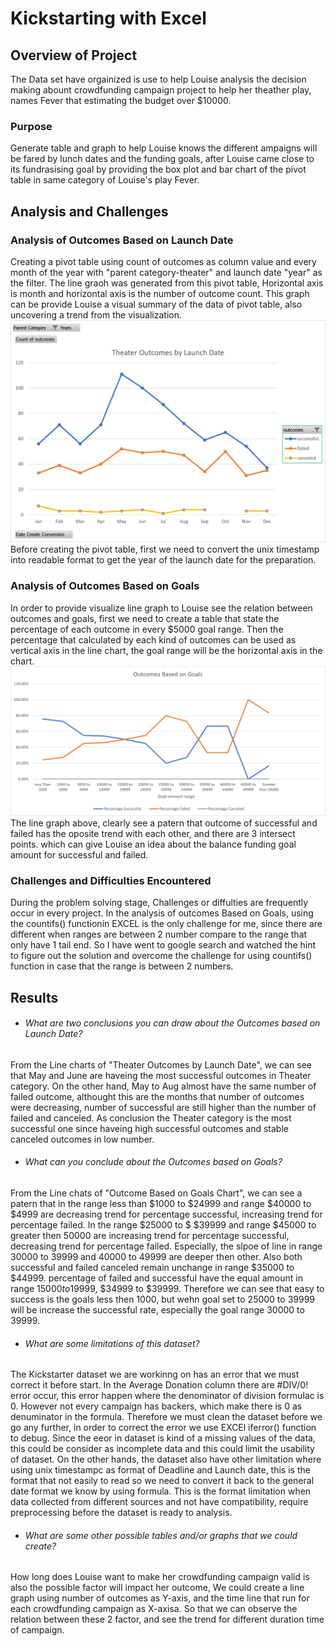 # Kickstarting with Excel

## Overview of Project
The Data set have orgainized is use to help Louise analysis the decision making abount crowdfunding campaign project to help her theather play, names Fever that estimating the budget over $10000.

### Purpose
Generate table and graph to help Louise knows the different ampaigns will be fared by lunch dates and the funding goals, after Louise came close to its fundrasising goal         by providing the box plot and bar chart of the pivot table in same category of Louise's play Fever. 
## Analysis and Challenges

### Analysis of Outcomes Based on Launch Date
Creating a pivot table using count of outcomes as column value and every month of the year with "parent category-theater" and launch date "year" as the filter.
The line graoh was generated from this pivot table, Horizontal axis is month and horizontal axis is the number of outcome count. This graph can be provide Louise a visual summary of the data of pivot table, also uncovering a trend from the visualization. 
![Theater Outcomes VS Launch](https://github.com/hayden0098/Kickstarter-analysis/blob/main/Theater_Outcomes_vs_Launch.png)
Before creating the pivot table, first we need to convert the unix timestamp into readable format to get the year of the launch date for the preparation.

### Analysis of Outcomes Based on Goals
In order to provide visualize line graph to Louise see the relation between outcomes and goals, first we need to create a table that state the percentage of each outcome in every $5000 goal range. Then the percentage that calculated by each kind of outcomes can be used as vertical axis in the line chart, the goal range will be the horizontal axis in the chart. 
![Outcomes VS Goals](https://github.com/hayden0098/Kickstarter-analysis/blob/main/Ountcomes_vs_Goals.png?raw=true)
The line graph above, clearly see a patern that outcome of successful and failed has the oposite trend with each other, and there are 3 intersect points. which can give Louise an idea about the balance funding goal amount for successful and failed.
### Challenges and Difficulties Encountered
During the problem solving stage, Challenges or diffulties are frequently occur in every project. In the analysis of outcomes Based on Goals, using the countifs() functionin EXCEL is the only challenge for me, since there are different when ranges are between 2 number compare to the range that only have 1 tail end. So I have went to google search and watched the hint to figure out the solution and overcome the challenge for using countifs() function in case that the range is between 2 numbers.  

## Results

-  ###### What are two conclusions you can draw about the Outcomes based on Launch Date? 
From the Line charts of "Theater Outcomes by Launch Date", we can see that May and June are haveing the most successful outcomes in Theater category.
On the other hand, May to Aug almost have the same number of failed outcome, althought this are the months that number of outcomes were decreasing, number of 
successful are still higher than the number of failed and canceled. As conclusion the Theater category is the most successful one since haveing high successful 
outcomes and stable canceled outcomes in low number.

- ###### What can you conclude about the Outcomes based on Goals?
From the Line chats of "Outcome Based on Goals Chart", we can see a patern that in the range less than $1000 to $24999 and range $40000 to $4999 are decreasing trend for percentage successful, increasing trend for percentage failed. In the range $25000 to $ $39999 and range $45000 to greater then 50000 are increasing trend for percentage successful, decreasing trend for percentage failed. Especially, the slpoe of line in range 30000 to 39999 and 40000 to 49999 are deeper then other. Also both successful and failed canceled remain unchange in range $35000 to $44999. percentage of failed and successful have the equal amount in range $15000 to$19999, $34999 to $39999. Therefore we can see that easy to success is the goals less then 1000, but wehn goal set to 25000 to 39999 will be increase the successful rate, especially the goal range 30000 to 39999.

- ###### What are some limitations of this dataset?
The Kickstarter dataset we are workinng on has an error that we must correct it before start. In the Average Donation column there are #DIV/0! error occur, this error happen where the denominator of division formulac is 0. However not every campaign has backers, which make there is 0 as denuminator in the formula. Therefore we must clean the dataset before we go any further, in order to correct the error we use EXCEl iferror() function to debug. Since the eeor in dataset is kind of a missing values of the data, this could be consider as incomplete data and this could limit the usability of dataset. On the other hands, the dataset also have other limitation where using unix timestampc as format of Deadline and Launch date, this is the format that not easily to read so we need to convert it back to the general date format we know by using formula. This is the format limitation when data collected from different sources and not have compatibility, require preprocessing before the dataset is ready to analysis. 

- ###### What are some other possible tables and/or graphs that we could create? 
How long does Louise want to make her crowdfunding campaign valid is also the possible factor will impact her outcome, We could create a line graph using number of outcomes as Y-axis, and the time line that run for each crowdfunding campaign as X-axisa. So that we can observe the relation between these 2 factor, and see the trend for different duration time of campaign.
